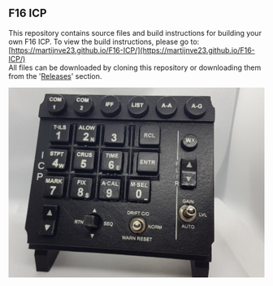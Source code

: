 ## F16 ICP
This repository contains source files and build instructions for building your own F16 ICP. To view the build instructions, please go to: [https://martijnve23.github.io/F16-ICP/](https://martijnve23.github.io/F16-ICP/)  
All files can be downloaded by  cloning this repository or downloading them from the '[Releases](https://github.com/Martijnve23/F16-ICP/releases/)' section.

![ICP Example](/ICP_Front.jpg)
